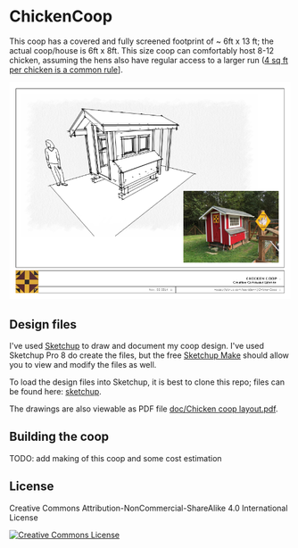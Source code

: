 ChickenCoop
===========

This coop has a covered and fully screened footprint of ~ 6ft x 13 ft; the actual coop/house is 6ft x 8ft. This size coop can comfortably host 8-12 chicken, assuming the hens also have regular access to a larger run ([4 sq ft per chicken is a common rule](http://www.backyardchickens.com/t/34001/coop-and-run-sq-feet-per-chicken)].

![Chicken coop overview](img/ChickenCoop_cover.png)

## Design files
I've used [Sketchup](http://www.sketchup.com/) to draw and document my coop design. I've used Sketchup Pro 8 do create the files, but the free [Sketchup Make](http://www.sketchup.com/products/sketchup-make) should allow you to view and modify the files as well.

To load the design files into Sketchup, it is best to clone this repo; files can be found here: [sketchup](https://github.com/davidjenni/ChickenCoop/tree/master/sketchup).

The drawings are also viewable as PDF file [doc/Chicken coop layout.pdf](doc/Chicken%20coop%20layout.pdf?raw=true).

## Building the coop
TODO: add making of this coop and some cost estimation

## License
Creative Commons Attribution-NonCommercial-ShareAlike 4.0 International License

[![Creative Commons License](https://i.creativecommons.org/l/by-nc-sa/4.0/88x31.png)](http://creativecommons.org/licenses/by-nc-sa/4.0/)
